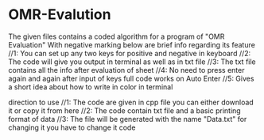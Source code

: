 # OMR-Evalution
The given files contains a coded algorithm for a program of "OMR Evaluation" With negative marking below are brief info regarding its feature
//1: You can set up any two keys for positive and negative in keyboard 
//2: The code will give you output in terminal as well as in txt file
//3: The txt file contains all the info after evaluation of sheet 
//4: No need to press enter again and again after input of keys full code works on Auto Enter 
//5: Gives a short idea about how to write in color in terminal

direction to use 
//1: The code are given in cpp file you can either download it or copy it from here
//2: The code contain txt file and a basic printing format of data 
//3: The file will be generated with the name "Data.txt" for changing it you have to change it code
